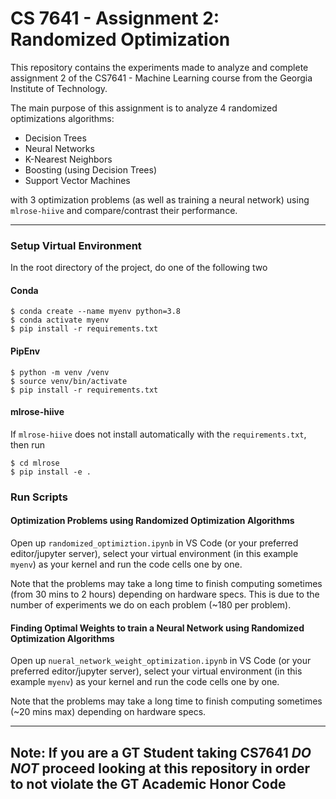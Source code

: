 # CS 7641 - Assignment 2: Randomized Optimization

This repository contains the experiments made to analyze and complete assignment 2 of the CS7641 - Machine Learning 
course from the Georgia Institute of Technology.

The main purpose of this assignment is to analyze 4 randomized optimizations algorithms:
* Decision Trees
* Neural Networks
* K-Nearest Neighbors
* Boosting (using Decision Trees)
* Support Vector Machines

with 3 optimization problems (as well as training a neural network) using `mlrose-hiive` and compare/contrast their performance.

----

### Setup Virtual Environment

In the root directory of the project, do one of the following two

#### Conda

```shell
$ conda create --name myenv python=3.8
$ conda activate myenv
$ pip install -r requirements.txt
```

#### PipEnv

```shell
$ python -m venv /venv
$ source venv/bin/activate
$ pip install -r requirements.txt
```

#### mlrose-hiive
If `mlrose-hiive` does not install automatically with the `requirements.txt`, then run
```shell
$ cd mlrose
$ pip install -e .
```

### Run Scripts

#### Optimization Problems using Randomized Optimization Algorithms

Open up `randomized_optimiztion.ipynb` in VS Code (or your preferred editor/jupyter server), select your virtual environment (in this example `myenv`) as your kernel and run the code cells one by one. 

Note that the problems may take a long time to finish computing sometimes (from 30 mins to 2 hours) depending on hardware specs.
This is due to the number of experiments we do on each problem (~180 per problem).


#### Finding Optimal Weights to train a Neural Network using Randomized Optimization Algorithms

Open up `nueral_network_weight_optimization.ipynb` in VS Code (or your preferred editor/jupyter server), select your virtual environment (in this example `myenv`) as your kernel and run the code cells one by one. 

Note that the problems may take a long time to finish computing sometimes (~20 mins max) depending on hardware specs.

----

## Note: If you are a GT Student taking CS7641 **_DO NOT_** proceed looking at this repository in order to not violate the GT Academic Honor Code